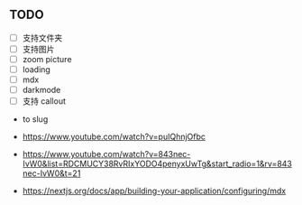 ## TODO

* [ ] 支持文件夹
* [ ] 支持图片<img>
* [ ] zoom picture
* [ ] loading
* [ ] mdx
* [ ] darkmode
* [ ] 支持 callout
* to slug

* https://www.youtube.com/watch?v=puIQhnjOfbc
* https://www.youtube.com/watch?v=843nec-IvW0&list=RDCMUCY38RvRIxYODO4penyxUwTg&start_radio=1&rv=843nec-IvW0&t=21

* https://nextjs.org/docs/app/building-your-application/configuring/mdx
